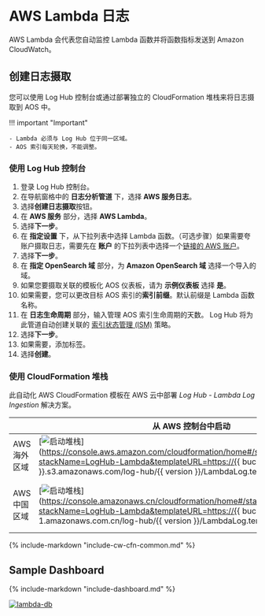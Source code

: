# AWS Lambda 日志
AWS Lambda 会代表您自动监控 Lambda 函数并将函数指标发送到 Amazon CloudWatch。

## 创建日志摄取
您可以使用 Log Hub 控制台或通过部署独立的 CloudFormation 堆栈来将日志摄取到 AOS 中。

!!! important "Important"
    
    - Lambda 必须与 Log Hub 位于同一区域。
    - AOS 索引每天轮换，不能调整。

### 使用 Log Hub 控制台
1. 登录 Log Hub 控制台。
2. 在导航窗格中的 **日志分析管道** 下，选择 **AWS 服务日志**。
3. 选择**创建日志摄取**按钮。
4. 在 **AWS 服务** 部分，选择 **AWS Lambda**。
5. 选择**下一步**。
6. 在 **指定设置** 下，从下拉列表中选择 Lambda 函数。（可选步骤）如果需要夸账户摄取日志，需要先在 **账户** 的下拉列表中选择一个[链接的 AWS 账户](../link-account/index.md)。
9. 选择**下一步**。
10. 在 **指定 OpenSearch 域** 部分，为 **Amazon OpenSearch 域** 选择一个导入的域。
11. 如果您要摄取关联的模板化 AOS 仪表板，请为 **示例仪表板** 选择 **是**。
12. 如果需要，您可以更改目标 AOS 索引的**索引前缀**。默认前缀是 Lambda 函数名称。
13. 在 **日志生命周期** 部分，输入管理 AOS 索引生命周期的天数。 Log Hub 将为此管道自动创建关联的 [索引状态管理 (ISM)](https://opensearch.org/docs/latest/im-plugin/ism/index/) 策略。
14. 选择**下一步**。
15. 如果需要，添加标签。
16. 选择**创建**。

### 使用 CloudFormation 堆栈
此自动化 AWS CloudFormation 模板在 AWS 云中部署 *Log Hub - Lambda Log Ingestion* 解决方案。

|                      | 从 AWS 控制台中启动                                      | 下载模板                                            |
| -------------------- | ------------------------------------------------------------ | ------------------------------------------------------------ |
| AWS 海外区域 | [![启动堆栈](../../images/launch-stack.png)](https://console.aws.amazon.com/cloudformation/home#/stacks/create/template?stackName=LogHub-Lambda&templateURL=https://{{ bucket }}.s3.amazonaws.com/log-hub/{{ version }}/LambdaLog.template){target=_blank} | [模板](https://{{ bucket }}.s3.amazonaws.com/log-hub/{{ version }}/LambdaLog.template) |
| AWS 中国区域 | [![启动堆栈](../../images/launch-stack.png)](https://console.amazonaws.cn/cloudformation/home#/stacks/create/template?stackName=LogHub-Lambda&templateURL=https://{{ bucket }}.s3.cn-north-1.amazonaws.com.cn/log-hub/{{ version }}/LambdaLog.template){target=_blank} | [模板](https://{{ bucket }}.s3.cn-north-1.amazonaws.com.cn/log-hub/{{ version }}/LambdaLog.template) |

{%
include-markdown "include-cw-cfn-common.md"
%}

## Sample Dashboard
{%
include-markdown "include-dashboard.md"
%}
	  		  
[![lambda-db]][lambda-db]

[lambda-db]: ../../images/dashboards/lambda-db.png